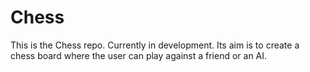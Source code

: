 # Chess
This is the Chess repo. Currently in development. Its aim is to create a chess board where the user can play against a friend or an AI.
